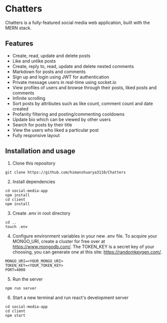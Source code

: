 # Chatters

Chatters is a fully-featured social media web application, built with the MERN stack.

## Features

- Create, read, update and delete posts
- Like and unlike posts
- Create, reply to, read, update and delete nested comments
- Markdown for posts and comments
- Sign up and login using JWT for authentication
- Private message users in real-time using socket.io
- View profiles of users and browse through their posts, liked posts and comments
- Infinite scrolling
- Sort posts by attributes such as like count, comment count and date created
- Profanity filtering and posting/commenting cooldowns
- Update bio which can be viewed by other users
- Search for posts by their title
- View the users who liked a particular post
- Fully responsive layout

## Installation and usage

1. Clone this repository

```
git clone https://github.com/himanshuarya3110/Chatters
```

2. Install dependencies

```
cd social-media-app
npm install
cd client
npm install
```

3. Create .env in root directory

```
cd ..
touch .env
```

4. Configure environment variables in your new .env file. To acquire your MONGO_URI, create a cluster for free over at https://www.mongodb.com/. The TOKEN_KEY is a secret key of your choosing, you can generate one at this site: https://randomkeygen.com/.

```
MONGO_URI=<YOUR_MONGO_URI>
TOKEN_KEY=<YOUR_TOKEN_KEY>
PORT=4000
```

5. Run the server

```
npm run server
```

6. Start a new terminal and run react's development server

```
cd social-media-app
cd client
npm start
```
